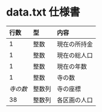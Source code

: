 # data.txt 仕様書

| 行数       | 型         | 内容           |
|:-----------|:-----------|:---------------|
| 1          | 整数       | 現在の所持金   |
| 1          | 整数       | 現在の総人口   |
| 1          | 整数       | 現在の年数     |
| 1          | 整数       | 寺の数         |
| _寺の数_   | 整数列     | 寺の座標       |
| 38         | 整数列     | 各区画の人口   |